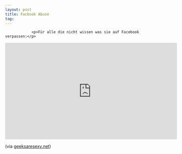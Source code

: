 ```yaml
---
layout: post
title: Facbook Abuse
tag: 
---
```



                <p>Für alle die nicht wissen was sie auf Facebook verpassen:</p>
<iframe width="560" height="315" src="https://www.youtube.com/embed/pLefo0fn96o&amp;feature=player_embedded" frameborder="0" allowfullscreen></iframe>
<p>(via <a href="http://feedproxy.google.com/~r/geeksAreSexyTechnologyNews/~3/nnwV6ENfNxM/">geeksaresexy.net</a>)</p>
            
